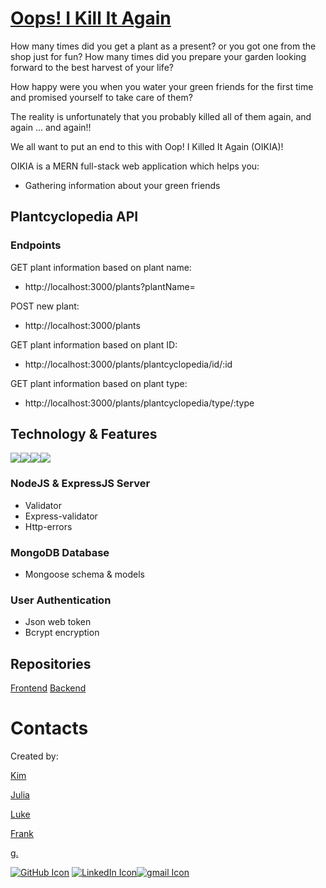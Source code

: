 # [Oops! I Kill It Again](https://github.com/laylaone22/OIKIA-backEnd)

How many times did you get a plant as a present? or you got one from the shop just for fun?
How many times did you prepare your garden looking forward to the best harvest of your life?

How happy were you when you water your green friends for the first time and promised yourself to take care of them?

The reality is unfortunately that you probably killed all of them again, and again ... and again!!

We all want to put an end to this with Oop! I Killed It Again (OIKIA)!

OIKIA is a MERN full-stack web application which helps you:

-   Gathering information about your green friends

## Plantcyclopedia API

### Endpoints

GET plant information based on plant name:

-   http://localhost:3000/plants?plantName=

POST new plant:

-   http://localhost:3000/plants

GET plant information based on plant ID:

-   http://localhost:3000/plants/plantcyclopedia/id/:id

GET plant information based on plant type:

-   http://localhost:3000/plants/plantcyclopedia/type/:type

## Technology & Features

<img src="https://img.icons8.com/color/48/000000/mongodb.png"/><img src="https://img.icons8.com/color/48/000000/nodejs.png"/><img src="https://w7.pngwing.com/pngs/925/447/png-transparent-express-js-node-js-javascript-mongodb-node-js-text-trademark-logo.png"/><img src="https://img.icons8.com/color/48/000000/java-web-token.png"/>

### NodeJS & ExpressJS Server

-   Validator
-   Express-validator
-   Http-errors

### MongoDB Database

-   Mongoose schema & models

### User Authentication

-   Json web token
-   Bcrypt encryption

## Repositories

[Frontend](https://github.com/laylaone22/OIKIA)
[Backend](https://github.com/laylaone22/OIKIA-backEnd)

# Contacts

Created by:

[Kim](#)

[Julia](#)

[Luke](#)

[Frank](#)

[g.](https://www.linkedin.com/in/giuliano-marco-montis/)

[<img src="https://img.icons8.com/clouds/100/000000/github.png" alt="GitHub Icon"/>](https://github.com/GiulianoMarcoMontis)
[<img src="https://img.icons8.com/clouds/100/000000/linkedin.png" alt="LinkedIn Icon"/>](https://www.linkedin.com/in/giuliano-marco-montis/)[<img src="https://img.icons8.com/clouds/100/000000/gmail-new.png" alt="gmail Icon"/>](mailto:giuliano.montis@gmail.com)
